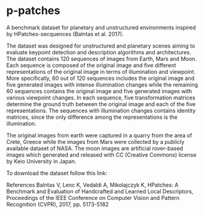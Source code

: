 # p-patches
A benchmark dataset for planetary and unstructured environments inspired by HPatches-secquences (Balntas et al. 2017).

The dataset was designed for unstructured and planetary scenes aiming to evaluate keypoint detection and description algorithms and architectures. The dataset contains 120 sequences of images from Earth, Mars and Moon. Each sequence is composed of the original image and five different representations of the original image in terms of illumination and viewpoint. More specifically, 60 out of 120 sequences includes the original image and five generated images with intense illumination changes while the remaining 60 sequences contains the original image and five generated images with various viewpoint changes. In each sequence, five transformation matrices determine the ground truth between the original image and each of the five representations. The sequences with illumination changes contains identity matrices, since the only difference among the representations is the illumination.

The original images from earth were captured in a quarry from the area of Crete, Greece  while the images from Mars were collected by a publicly available dataset of NASA. The moon images are artificial rover-based images which generated and released with CC (Creative Commons) license by Keio University in Japan.

To download the dataset follow this link: 

References
Balntas V, Lenc K, Vedaldi A, Mikolajczyk K, HPatches: A Benchmark and Evaluation of Handcrafted and Learned Local Descriptors, Proceedings of the IEEE Conference on Computer Vision and Pattern Recognition (CVPR), 2017, pp. 5173-5182
